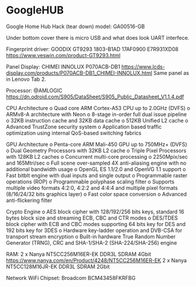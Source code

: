 # GoogleHUB
Google Home Hub Hack (tear down) model: GA00516-GB

Under bottom cover there is micro USB and what does look UART interfece.


Fingerprint driver: GOODIX GT9293 1803-B1AD  17AF0900 E7R931XD08 https://www.veswin.com/product-GT9293.html

Panel Display: CHIMEI INNOLUX P070ACB-DB1 https://www.lcds-display.com/products/P070ACB-DB1_CHIMEI-INNOLUX.html
Same panel as in Lenovo Tab 2.

Processor: @AMLOGIC https://dn.odroid.com/S905/DataSheet/S905_Public_Datasheet_V1.1.4.pdf

CPU Architecture
o Quad core ARM Cortex-A53 CPU up to 2.0GHz (DVFS)
o ARMv8-A architecture with Neon
o 8-stage in-order full dual issue pipeline
o 32KB instruction cache and 32KB data cache
o 512KB Unified L2 cache
o Advanced TrustZone security system
o Application based traffic optimization using internal QoS-based switching fabrics

GPU Architecture
o Penta-core ARM Mali-450 GPU up to 750MHz+ (DVFS)
o Dual Geometry Processors with 32KB L2 cache
o Triple Pixel Processors with 128KB L2 caches
o Concurrent multi-core processing
o 2250Mpix/sec and 165Mtri/sec
o Full scene over-sampled 4X anti-aliasing engine with no additional bandwidth usage
o OpenGL ES 1.1/2.0 and OpenVG 1.1 support
o Fast bitblt engine with dual inputs and single output
o Programmable raster operations (ROP)
o Programmable polyphase scaling filter
o Supports multiple video formats 4:2:0, 4:2:2 and 4:4:4 and multiple pixel formats (8/16/24/32 bits graphics layer)
o Fast color space conversion
o Advanced anti-flickering filter

Crypto Engine
o AES block cipher with 128/192/256 bits keys, standard 16 bytes block size and streaming ECB, CBC and CTR modes
o DES/TDES block cipher with ECB and CBC modes supporting 64 bits key for DES and 192 bits key for 3DES
o Hardware key-ladder operation and DVB-CSA for transport stream encryption
o Built-in hardware True Random Number Generator (TRNG), CRC and SHA-1/SHA-2 (SHA-224/SHA-256) engine

RAM:  2 x Nanya NT5CC256M16ER-EK DDR3L SDRAM 4Gbit https://www.nanya.com/en/Product/4248/NT5CC256M16ER-EK
      2 x Nanya NT5CC128M16JR-EK DDR3L SDRAM 2Gbit

Network WiFi Chipset: Broadcom BCM43458FKRFBG
